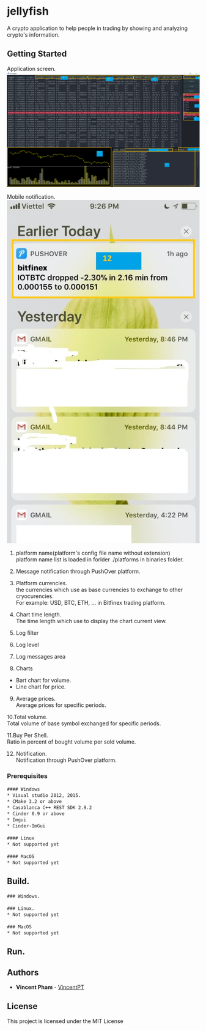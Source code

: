 # jellyfish
A crypto application to help people in trading by showing and analyzing crypto's information.

## Getting Started
Application screen.  
![Application screen](/docs/GoCrypto-with-marks.PNG)

Mobile notification.  
![Notification](/docs/notifications.jpg)

1. platform name(platform's config file name without extension)  
platform name list is loaded in forlder ./platforms in binaries folder.
       
2. Message notification through PushOver platform.
    
3. Platform currencies.  
the currencies which use as base currencies to exchange to other cryocurencies.  
For example: USD, BTC, ETH, ... in Bitfinex trading platform.  
       
4. Chart time length.  
The time length which use to display the chart current view.
       
5. Log filter  
    
6. Log level  
    
7. Log messages area  
    
8. Charts  
* Bart chart for volume.  
* Line chart for price.  
       
9. Average prices.  
Average prices for specific periods.
       
10.Total volume.  
Total volume of base symbol exchanged for specific periods.  

11.Buy Per Shell.  
Ratio in percent of bought volume per sold volume.

12. Notification.  
Notification through PushOver platform.

### Prerequisites
    #### Windows
    * Visual studio 2012, 2015. 
    * CMake 3.2 or above
    * Casablanca C++ REST SDK 2.9.2
    * Cinder 0.9 or above
    * Imgui
    * Cinder-ImGui
    
    #### Linux
    * Not supported yet
    
    #### MacOS
    * Not supported yet

## Build.
    ### Windows.
    
    ### Linux.
    * Not supported yet
    
    ### MacOS
    * Not supported yet
## Run.
    

## Authors
* **Vincent Pham** - [VincentPT](https://github.com/VincentPT)

## License
This project is licensed under the MIT License 
